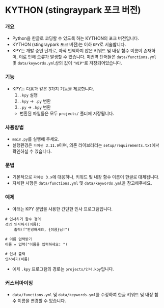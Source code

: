 # KYTHON (stingraypark 포크 버전)
### 개요
- Python을 한글로 코딩할 수 있도록 하는 KYTHON의 포크 버전입니다.
- KYTHON (stingraypark 포크 버전)는 이하 `KPY`로 서술합니다.
- KPY는 개발 중인 단계로, 아직 번역하지 않은 키워드 및 내장 함수 이름이 존재하며, 이로 인해 오류가 발생할 수 있습니다. 미번역 단어들은 `data/functions.yml` 및 `data/keywords.yml`상의 값이 `"WIP"`로 저장되어있습니다.

### 기능
- KPY는 다음과 같은 3가지 기능을 제공합니다.
  1. `.kpy` 실행
  2. `.kpy` -> `.py` 변환
  3. `.py` -> `.kpy` 변환
  - 변환된 파일들은 모두 `projects/` 폴더에 저장됩니다.

### 사용방법
- `main.py`를 실행해 주세요.
- 실행환경은 `파이썬 3.11.9`이며, 의존 라이브러리는 `setup/requirements.txt`에서 확인하실 수 있습니다.

### 문법
- 기본적으로 `파이썬 3.x`에 대응하나, 키워드 및 내장 함수 이름이 한글로 대체됩니다.
- 자세한 사항은 `data/functions.yml` 및 `data/keywords.yml`을 참고해주세요.

### 예제
- 아래는 KPY 문법을 사용한 간단한 인사 프로그램입니다.
```
# 인사하기 함수 정의
정의 인사하기(이름):
    출력(f"안녕하세요, {이름}님!")

# 이름 입력받기
이름 = 입력("이름을 입력하세요: ")

# 인사 출력
인사하기(이름)
```

- 예제 `.kpy` 프로그램의 경로는 `projects/인사.kpy`입니다.


### 커스터마이징
- `data/functions.yml` 및 `data/keywords.yml`를 수정하여 한글 키워드 및 내장 함수 이름을 변경할 수 있습니다.
